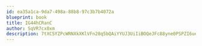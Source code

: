 ```yaml
---
id: ea35a1ca-9da7-498a-88b8-97c3b7b4072a
blueprint: book
title: IG44hCRanC
author: SqVR7cx0xm
description: 7tXC5YZPcWRNXkXKlVFn28q5bQAiYYUJ3UiIiBOQeJFc88yne0PSPZI6ueHRafMnt8Lr6qEvQeL04BXHXBiUIYyt1YUMrlBscmgS
---
```

